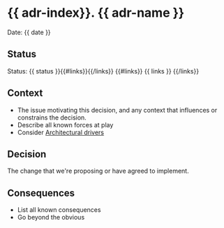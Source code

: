 # {{ adr-index}}. {{ adr-name }}

Date: {{ date }}

## Status

Status: {{ status }}{{#links}}\{{/links}}
{{#links}}
{{ links }}
{{/links}}

## Context

* The issue motivating this decision, and any context that influences or constrains the decision.
* Describe all known forces at play
* Consider [Architectural drivers](https://github.com/kopach/adr-templates#architectural-drivers)

## Decision

The change that we're proposing or have agreed to implement.

## Consequences

* List all known consequences
* Go beyond the obvious
